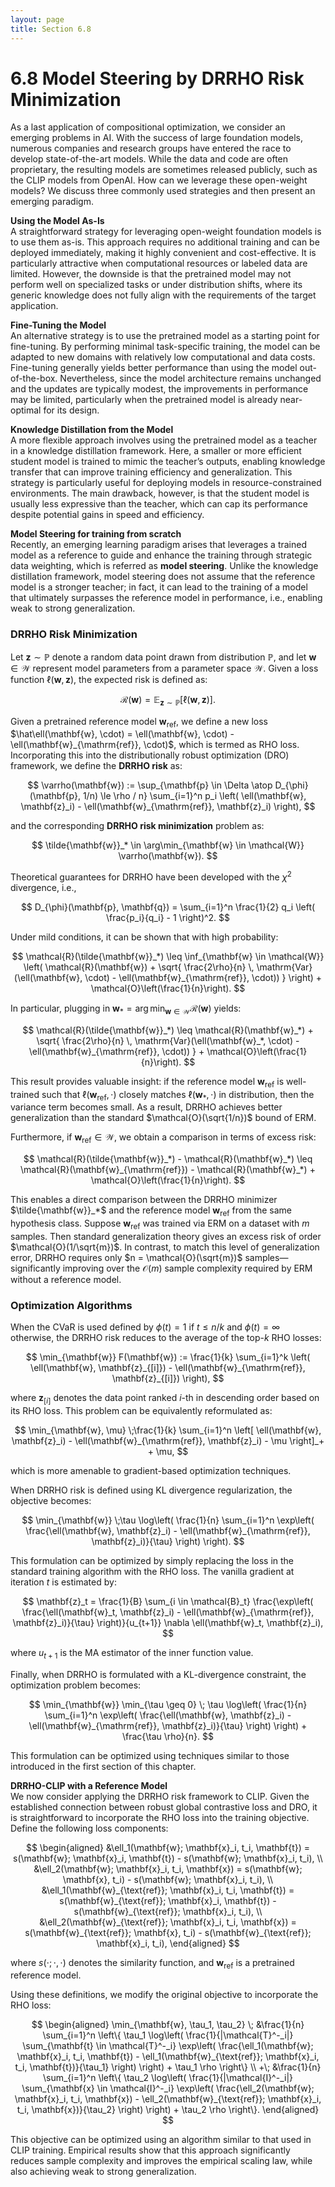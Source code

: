 ```yaml
---
layout: page
title: Section 6.8
---
```


# 6.8 Model Steering by DRRHO Risk Minimization

As a last application of compositional optimization, we consider an emerging problems in AI. With the success of large foundation models, numerous companies and research groups have entered the race to develop state-of-the-art models. While the data and code are often proprietary, the resulting models are sometimes released publicly, such as the CLIP models from OpenAI. How can we leverage these open-weight models? We discuss three commonly used strategies and then present an emerging paradigm. 

**Using the Model As-Is**  
A straightforward strategy for leveraging open-weight foundation models is to use them as-is. This approach requires no additional training and can be deployed immediately, making it highly convenient and cost-effective. It is particularly attractive when computational resources or labeled data are limited. However, the downside is that the pretrained model may not perform well on specialized tasks or under distribution shifts, where its generic knowledge does not fully align with the requirements of the target application.

**Fine-Tuning the Model**  
An alternative strategy is to use the pretrained model as a starting point for fine-tuning. By performing minimal task-specific training, the model can be adapted to new domains with relatively low computational and data costs. Fine-tuning generally yields better performance than using the model out-of-the-box. Nevertheless, since the model architecture remains unchanged and the updates are typically modest, the improvements in performance may be limited, particularly when the pretrained model is already near-optimal for its design.

**Knowledge Distillation from the Model**  
A more flexible approach involves using the pretrained model as a teacher in a knowledge distillation framework. Here, a smaller or more efficient student model is trained to mimic the teacher’s outputs, enabling knowledge transfer that can improve training efficiency and generalization. This strategy is particularly useful for deploying models in resource-constrained environments. The main drawback, however, is that the student model is usually less expressive than the teacher, which can cap its performance despite potential gains in speed and efficiency.

**Model Steering for training from scratch**  
Recently, an emerging learning paradigm arises that leverages a trained model as a reference to guide and enhance the training through strategic data weighting, which is referred as **model steering**. Unlike the knowledge distillation framework, model steering does not assume that the reference model is a stronger teacher; in fact, it can lead to the training of a model that ultimately surpasses the reference model in performance, i.e., enabling weak to strong generalization. 

### DRRHO Risk Minimization

Let $\mathbf{z} \sim \mathbb{P}$ denote a random data point drawn from distribution $\mathbb{P}$, and let $\mathbf{w} \in \mathcal{W}$ represent model parameters from a parameter space $\mathcal{W}$. Given a loss function $\ell(\mathbf{w}, \mathbf{z})$, the expected risk is defined as:

$$
\mathcal{R}(\mathbf{w}) = \mathbb{E}_{\mathbf{z} \sim \mathbb{P}}[\ell(\mathbf{w}, \mathbf{z})].
$$

Given a pretrained reference model $\mathbf{w}_{\mathrm{ref}}$, we define a new loss $\hat\ell(\mathbf{w}, \cdot) = \ell(\mathbf{w}, \cdot) - \ell(\mathbf{w}_{\mathrm{ref}}, \cdot)$, which is termed as RHO loss. Incorporating this into the distributionally robust optimization (DRO) framework, we define the **DRRHO risk** as:

$$
\varrho(\mathbf{w}) := \sup_{\mathbf{p} \in \Delta \atop D_{\phi}(\mathbf{p}, 1/n) \le \rho / n} \sum_{i=1}^n p_i \left( \ell(\mathbf{w}, \mathbf{z}_i) - \ell(\mathbf{w}_{\mathrm{ref}}, \mathbf{z}_i) \right),
$$

and the corresponding **DRRHO risk minimization** problem as:

$$
\tilde{\mathbf{w}}_* \in \arg\min_{\mathbf{w} \in \mathcal{W}} \varrho(\mathbf{w}).
$$

Theoretical guarantees for DRRHO have been developed with the $\chi^2$ divergence, i.e.,

$$
D_{\phi}(\mathbf{p}, \mathbf{q}) = \sum_{i=1}^n \frac{1}{2} q_i \left( \frac{p_i}{q_i} - 1 \right)^2.
$$

Under mild conditions, it can be shown that with high probability:

$$
\mathcal{R}(\tilde{\mathbf{w}}_*) \leq \inf_{\mathbf{w} \in \mathcal{W}} \left( \mathcal{R}(\mathbf{w}) + \sqrt{ \frac{2\rho}{n} \, \mathrm{Var}(\ell(\mathbf{w}, \cdot) - \ell(\mathbf{w}_{\mathrm{ref}}, \cdot)) } \right) + \mathcal{O}\left(\frac{1}{n}\right).
$$

In particular, plugging in $\mathbf{w}_* = \arg\min_{\mathbf{w} \in \mathcal{W}} \mathcal{R}(\mathbf{w})$ yields:

$$
\mathcal{R}(\tilde{\mathbf{w}}_*) \leq \mathcal{R}(\mathbf{w}_*) + \sqrt{ \frac{2\rho}{n} \, \mathrm{Var}(\ell(\mathbf{w}_*, \cdot) - \ell(\mathbf{w}_{\mathrm{ref}}, \cdot)) } + \mathcal{O}\left(\frac{1}{n}\right).
$$

This result provides valuable insight: if the reference model $\mathbf{w}_{\mathrm{ref}}$ is well-trained such that $\ell(\mathbf{w}_{\mathrm{ref}}, \cdot)$ closely matches $\ell(\mathbf{w}_*, \cdot)$ in distribution, then the variance term becomes small. As a result, DRRHO achieves better generalization than the standard $\mathcal{O}(\sqrt{1/n})$ bound of ERM.

Furthermore, if $\mathbf{w}_{\mathrm{ref}} \in \mathcal{W}$, we obtain a comparison in terms of excess risk:

$$
\mathcal{R}(\tilde{\mathbf{w}}_*) - \mathcal{R}(\mathbf{w}_*) \leq \mathcal{R}(\mathbf{w}_{\mathrm{ref}}) - \mathcal{R}(\mathbf{w}_*) + \mathcal{O}\left(\frac{1}{n}\right).
$$

This enables a direct comparison between the DRRHO minimizer $\tilde{\mathbf{w}}_*$ and the reference model $\mathbf{w}_{\mathrm{ref}}$ from the same hypothesis class. Suppose $\mathbf{w}_{\mathrm{ref}}$ was trained via ERM on a dataset with $m$ samples. Then standard generalization theory gives an excess risk of order $\mathcal{O}(1/\sqrt{m})$. In contrast, to match this level of generalization error, DRRHO requires only $n = \mathcal{O}(\sqrt{m})$ samples—significantly improving over the $\mathcal{O}(m)$ sample complexity required by ERM without a reference model.

### Optimization Algorithms

When the CVaR is used defined by $\phi(t) = 1$ if $t \leq n/k$ and $\phi(t) = \infty$ otherwise, the DRRHO risk reduces to the average of the top-$k$ RHO losses:

$$
\min_{\mathbf{w}} F(\mathbf{w}) := \frac{1}{k} \sum_{i=1}^k \left( \ell(\mathbf{w}, \mathbf{z}_{[i]}) - \ell(\mathbf{w}_{\mathrm{ref}}, \mathbf{z}_{[i]}) \right),
$$

where $\mathbf{z}_{[i]}$ denotes the data point ranked $i$-th in descending order based on its RHO loss. This problem can be equivalently reformulated as:

$$
\min_{\mathbf{w}, \mu} \;\frac{1}{k} \sum_{i=1}^n \left[ \ell(\mathbf{w}, \mathbf{z}_i) - \ell(\mathbf{w}_{\mathrm{ref}}, \mathbf{z}_i) - \mu \right]_+ + \mu,
$$

which is more amenable to gradient-based optimization techniques.

When DRRHO risk is defined using KL divergence regularization, the objective becomes:

$$
\min_{\mathbf{w}} \;\tau \log\left( \frac{1}{n} \sum_{i=1}^n \exp\left( \frac{\ell(\mathbf{w}, \mathbf{z}_i) - \ell(\mathbf{w}_{\mathrm{ref}}, \mathbf{z}_i)}{\tau} \right) \right).
$$

This formulation can be optimized by simply replacing the loss in the standard training algorithm with the RHO loss. The vanilla gradient at iteration $t$ is estimated by:

$$
\mathbf{z}_t = \frac{1}{B} \sum_{i \in \mathcal{B}_t} \frac{\exp\left( \frac{\ell(\mathbf{w}_t, \mathbf{z}_i) - \ell(\mathbf{w}_{\mathrm{ref}}, \mathbf{z}_i)}{\tau} \right)}{u_{t+1}} \nabla \ell(\mathbf{w}_t, \mathbf{z}_i),
$$

where $u_{t+1}$ is the MA estimator of the inner function value.

Finally, when DRRHO is formulated with a KL-divergence constraint, the optimization problem becomes:

$$
\min_{\mathbf{w}} \min_{\tau \geq 0} \; \tau \log\left( \frac{1}{n} \sum_{i=1}^n \exp\left( \frac{\ell(\mathbf{w}, \mathbf{z}_i) - \ell(\mathbf{w}_{\mathrm{ref}}, \mathbf{z}_i)}{\tau} \right) \right) + \frac{\tau \rho}{n}.
$$

This formulation can be optimized using techniques similar to those introduced in the first section of this chapter.

**DRRHO-CLIP with a Reference Model**  
We now consider applying the DRRHO risk framework to CLIP. Given the established connection between robust global contrastive loss and DRO, it is straightforward to incorporate the RHO loss into the training objective. Define the following loss components:

$$
\begin{aligned}
&\ell_1(\mathbf{w}; \mathbf{x}_i, t_i, \mathbf{t}) = s(\mathbf{w}; \mathbf{x}_i, \mathbf{t}) - s(\mathbf{w}; \mathbf{x}_i, t_i), \\
&\ell_2(\mathbf{w}; \mathbf{x}_i, t_i, \mathbf{x}) = s(\mathbf{w}; \mathbf{x}, t_i) - s(\mathbf{w}; \mathbf{x}_i, t_i), \\
&\ell_1(\mathbf{w}_{\text{ref}}; \mathbf{x}_i, t_i, \mathbf{t}) = s(\mathbf{w}_{\text{ref}}; \mathbf{x}_i, \mathbf{t}) - s(\mathbf{w}_{\text{ref}}; \mathbf{x}_i, t_i), \\
&\ell_2(\mathbf{w}_{\text{ref}}; \mathbf{x}_i, t_i, \mathbf{x}) = s(\mathbf{w}_{\text{ref}}; \mathbf{x}, t_i) - s(\mathbf{w}_{\text{ref}}; \mathbf{x}_i, t_i),
\end{aligned}
$$

where $s(\cdot; \cdot, \cdot)$ denotes the similarity function, and $\mathbf{w}_{\text{ref}}$ is a pretrained reference model.

Using these definitions, we modify the original objective to incorporate the RHO loss:

$$
\begin{aligned}
\min_{\mathbf{w}, \tau_1, \tau_2} \; &\frac{1}{n} \sum_{i=1}^n \left\{ \tau_1 \log\left( \frac{1}{|\mathcal{T}^-_i|} \sum_{\mathbf{t} \in \mathcal{T}^-_i} \exp\left( \frac{\ell_1(\mathbf{w}; \mathbf{x}_i, t_i, \mathbf{t}) - \ell_1(\mathbf{w}_{\text{ref}}; \mathbf{x}_i, t_i, \mathbf{t})}{\tau_1} \right) \right) + \tau_1 \rho \right\} \\
+\; &\frac{1}{n} \sum_{i=1}^n \left\{ \tau_2 \log\left( \frac{1}{|\mathcal{I}^-_i|} \sum_{\mathbf{x} \in \mathcal{I}^-_i} \exp\left( \frac{\ell_2(\mathbf{w}; \mathbf{x}_i, t_i, \mathbf{x}) - \ell_2(\mathbf{w}_{\text{ref}}; \mathbf{x}_i, t_i, \mathbf{x})}{\tau_2} \right) \right) + \tau_2 \rho \right\}.
\end{aligned}
$$

This objective can be optimized using an algorithm similar to that used in CLIP training. Empirical results show that this approach significantly reduces sample complexity and improves the empirical scaling law, while also achieving weak to strong generalization.
